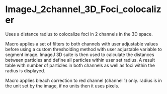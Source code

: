 # ImageJ_2channel_3D_Foci_colocalizer
Uses a distance radius to colocalize foci in 2 channels in the 3D space.

Macro applies a set of filters to both channels with user adjustable values before using a custom thresholding method with user adjustable variable to segment image.
ImageJ 3D suite is then used to calculate the distances between particles and define all particles within user set radius.
A result table with number of particles in both channels as well as foci within the radius is displayed.

Macro applies bleach correction to red channel (channel 1) only. radius is in the unit set by the image, if no units then it uses pixels.

